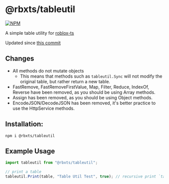 # @rbxts/tableutil

[![NPM](https://nodei.co/npm/@rbxts/tableutil.png)](https://npmjs.org/package/@rbxts/tableutil)

A simple table utility for [roblox-ts](https://github.com/roblox-ts/roblox-ts)

Updated since [this commit](https://github.com/Sleitnick/AeroGameFramework/blob/master/src/ReplicatedStorage/Aero/Shared/TableUtil.lua)

## Changes
- All methods do not mutate objects
	- This means that methods such as `tableutil.Sync` will not modify the original table, but rather return a new table.
- FastRemove, FastRemoveFirstValue, Map, Filter, Reduce, IndexOf, Reverse have been removed, as you should be using Array methods.
- Assign has been removed, as you should be using Object methods.
- EncodeJSON/DecodeJSON has been removed, it's better practice to use the HttpService methods.

## Installation:
```npm i @rbxts/tableutil```

## Example Usage
```typescript
import tableutil from "@rbxts/tableutil";

// print a table
tableutil.Print(table, "Table Util Test", true); // recursive print `table` with title "Table Util Test"
```